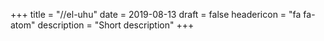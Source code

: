 +++
title = "//el-uhu"
date = 2019-08-13
draft = false
headericon =  "fa fa-atom"
description = "Short description"
+++
